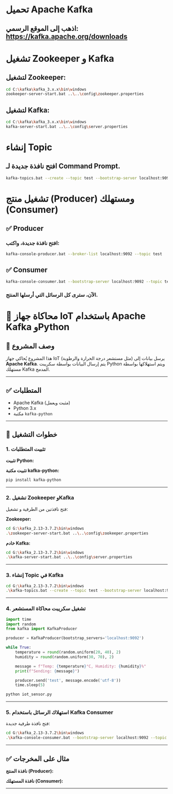 # تحميل Apache Kafka
## اذهب إلى الموقع الرسمي: https://kafka.apache.org/downloads

# تشغيل Zookeeper و Kafka

##  لتشغيل Zookeeper:
```bash
cd C:\kafka\kafka_3.x.x\bin\windows
zookeeper-server-start.bat ..\..\config\zookeeper.properties
```
##   لتشغيل Kafka:
```sh
cd C:\kafka\kafka_3.x.x\bin\windows
kafka-server-start.bat ..\..\config\server.properties
```
# إنشاء Topic
## افتح نافذة جديدة لـ Command Prompt.

```sh
kafka-topics.bat --create --topic test --bootstrap-server localhost:9092 --partitions 1 --replication-factor 1
```
# تشغيل منتج (Producer) ومستهلك (Consumer)
## ✅ Producer 
### افتح نافذة جديدة، واكتب:
```sh
kafka-console-producer.bat --broker-list localhost:9092 --topic test
```
## ✅  Consumer
```sh
kafka-console-consumer.bat --bootstrap-server localhost:9092 --topic test --from-beginning
```
### الآن، سترى كل الرسائل التي أرسلها المنتج.


# 🔧 محاكاة جهاز IoT باستخدام Apache Kafka وPython

## 📌 وصف المشروع

هذا المشروع يُحاكي جهاز IoT (مثل مستشعر درجة الحرارة والرطوبة) يرسل بيانات إلى **Apache Kafka**. يتم إرسال البيانات بواسطة سكريبت Python ويتم استهلاكها بواسطة مستهلك Kafka المدمج.

---

## ✅ المتطلبات

- Apache Kafka (مثبت ويعمل)
- Python 3.x
- مكتبة `kafka-python`

---

## 🚀 خطوات التشغيل

### 1. تثبيت المتطلبات

**تثبيت Python:**  

**تثبيت مكتبة kafka-python:**

```bash
pip install kafka-python
```

---

### 2. تشغيل Zookeeper وKafka

فتح نافذتين من الطرفية و تشغيل:

**Zookeeper:**

```bash
cd G:\kafka_2.13-3.7.2\bin\windows
.\zookeeper-server-start.bat ..\..\config\zookeeper.properties
```

**خادم Kafka:**

```bash
cd G:\kafka_2.13-3.7.2\bin\windows
.\kafka-server-start.bat ..\..\config\server.properties
```

---

### 3. إنشاء Topic في Kafka

```bash
cd G:\kafka_2.13-3.7.2\bin\windows
.\kafka-topics.bat --create --topic test --bootstrap-server localhost:9092 --partitions 1 --replication-factor 1
```

---

### 4. تشغيل سكريبت محاكاة المستشعر

```python
import time
import random
from kafka import KafkaProducer

producer = KafkaProducer(bootstrap_servers='localhost:9092')

while True:
    temperature = round(random.uniform(20, 40), 2)
    humidity = round(random.uniform(30, 70), 2)

    message = f"Temp: {temperature}°C, Humidity: {humidity}%"
    print(f"Sending: {message}")

    producer.send('test', message.encode('utf-8'))
    time.sleep(5)
```

```bash
python iot_sensor.py
```

---

### 5. استهلاك الرسائل باستخدام Kafka Consumer

فتح نافذة طرفية جديدة:

```bash
cd G:\kafka_2.13-3.7.2\bin\windows
.\kafka-console-consumer.bat --bootstrap-server localhost:9092 --topic test --from-beginning
```

---

## ✅ مثال على المخرجات

**نافذة المنتج (Producer):**



**نافذة المستهلك (Consumer):**



---





















